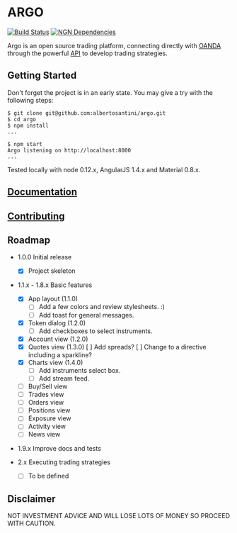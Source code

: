 # ARGO

[![Build Status](https://travis-ci.org/albertosantini/argo.png)](https://travis-ci.org/albertosantini/argo)
[![NGN Dependencies](https://david-dm.org/albertosantini/argo.png)](https://david-dm.org/albertosantini/argo)

Argo is an open source trading platform, connecting directly with [OANDA][]
through the powerful [API][] to develop trading strategies.

## Getting Started

Don't forget the project is in an early state.
You may give a try with the following steps:

```
$ git clone git@github.com:albertosantini/argo.git
$ cd argo
$ npm install
...

$ npm start
Argo listening on http://localhost:8000
...
```
Tested locally with node 0.12.x, AngularJS 1.4.x and Material 0.8.x.

## [Documentation](docs/)

## [Contributing](CONTRIBUTING.md)

## Roadmap

- 1.0.0 Initial release
    - [X] Project skeleton

- 1.1.x - 1.8.x Basic features
    - [X] App layout (1.1.0)
        - [ ] Add a few colors and review stylesheets. :)
        - [ ] Add toast for general messages.
    - [X] Token dialog (1.2.0)
        - [ ] Add checkboxes to select instruments.
    - [X] Account view (1.2.0)
    - [X] Quotes view (1.3.0)
          [ ] Add spreads?
          [ ] Change to a directive including a sparkline?
    - [X] Charts view (1.4.0)
        - [ ] Add instruments select box.
        - [ ] Add stream feed.
    - [ ] Buy/Sell view
    - [ ] Trades view
    - [ ] Orders view
    - [ ] Positions view
    - [ ] Exposure view
    - [ ] Activity view
    - [ ] News view

- 1.9.x Improve docs and tests

- 2.x Executing trading strategies
    - [ ] To be defined

## Disclaimer

NOT INVESTMENT ADVICE AND WILL LOSE LOTS OF MONEY SO PROCEED WITH CAUTION.


[OANDA]: http://fxtrade.oanda.co.uk/
[API]: http://developer.oanda.com/

